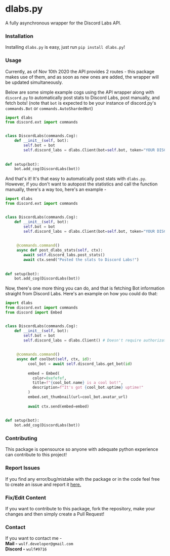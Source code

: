 # dlabs.py

A fully asynchronous wrapper for the Discord Labs API.

### Installation

Installing `dlabs.py` is easy, just run `pip install dlabs.py`!

### Usage 

Currently, as of Nov 10th 2020 the API provides 2 routes - this package makes use of them, and as soon as new ones are added, the wrapper will be updated simultaneously.

Below are some simple example cogs using the API wrapper along with `discord.py` to automatically post stats to Discord Labs, post manually, and fetch bots! (note that `bot` is expected to be your instance of discord.py's `commands.Bot` or `commands.AutoShardedBot`)

```py
import dlabs
from discord.ext import commands


class DiscordLabs(commands.Cog):
    def __init__(self, bot):
        self.bot = bot
        self.discord_labs = dlabs.Client(bot=self.bot, token="YOUR DISCORD LABS TOKEN", autopost=True)
        
    
def setup(bot):
    bot.add_cog(DiscordLabs(bot))
```

And that's it! It's that easy to automatically post stats with `dlabs.py`. However, if you don't want to autopost the statistics and call the function manually, there's a way too, here's an example - 

```py
import dlabs
from discord.ext import commands


class DiscordLabs(commands.Cog):
    def __init__(self, bot):
        self.bot = bot
        self.discord_labs = dlabs.Client(bot=self.bot, token="YOUR DISCORD LABS TOKEN")
        
        
     @commands.command()
     async def post_dlabs_stats(self, ctx):
        await self.discord_labs.post_stats()
        await ctx.send("Posted the stats to Discord Labs!")
        
    
def setup(bot):
    bot.add_cog(DiscordLabs(bot))
```

Now, there's one more thing you can do, and that is fetching Bot information straight from Discord Labs. Here's an example on how you could do that:


```py
import dlabs
from discord.ext import commands
from discord import Embed


class DiscordLabs(commands.Cog):
    def __init__(self, bot):
        self.bot = bot
        self.discord_labs = dlabs.Client() # Doesn't require authorization!
        
        
     @commands.command()
     async def coolbot(self, ctx, id):
          cool_bot = await self.discord_labs.get_bot(id) 
          
          embed = Embed(
            color=0xefefef,
            title=f"{cool_bot.name} is a cool bot!",
            description=f"It's got {cool_bot.uptime} uptime!"
          )
          embed.set_thumbnail(url=cool_bot.avatar_url)
          
          await ctx.send(embed=embed)
          
    
def setup(bot):
    bot.add_cog(DiscordLabs(bot))
```

### Contributing 

This package is opensource so anyone with adequate python experience can contribute to this project!

### Report Issues
If you find any error/bug/mistake with the package or in the code feel free to create an issue and report it [here.](https://github.com/itsmewulf/dlabs.py/issues)

### Fix/Edit Content
If you want to contribute to this package, fork the repository, make your changes and then simply create a Pull Request!

### Contact
If you want to contact me -<br>
**Mail -** ```wulf.developer@gmail.com```<br>
**Discord -** ```wulf#9716```
